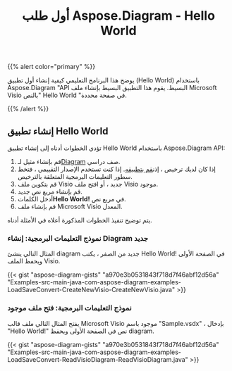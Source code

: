﻿---
title: أول طلب Aspose.Diagram - Hello World
type: docs
weight: 30
url: /ar/java/your-first-aspose-diagram-application-hello-world/
description: توضح هذه الصفحة كيفية إنشاء التطبيق الأول باستخدام مكتبة Aspose.Diagram.
---
{{% alert color="primary" %}}

يوضح هذا البرنامج التعليمي كيفية إنشاء أول تطبيق (Hello World) باستخدام Aspose.Diagram "API البسيط. يقوم هذا التطبيق البسيط بإنشاء ملف Microsoft Visio بالنص" Hello World "في صفحة محددة.

{{% /alert %}}

## **إنشاء تطبيق Hello World**

تؤدي الخطوات أدناه إلى إنشاء تطبيق Hello World باستخدام Aspose.Diagram API:

1.  قم بإنشاء مثيل لـ[Diagram](https://reference.aspose.com/diagram/java/com.aspose.diagram/diagram) صف دراسي.
1.  إذا كان لديك ترخيص ، إذن[قم بتطبيقه](https://reference.aspose.com/diagram/java/com.aspose.diagram/License).
 إذا كنت تستخدم الإصدار التقييمي ، فتخط سطور التعليمات البرمجية المتعلقة بالترخيص.
1. قم بتكوين ملف Visio جديد ، أو افتح ملف Visio موجود.
1. قم بإنشاء مربع نص جديد.
1.  أدخل الكلمات**Hello World!** في مربع نص.
1. قم بإنشاء ملف Microsoft Visio المعدل.

يتم توضيح تنفيذ الخطوات المذكورة أعلاه في الأمثلة أدناه.

### **نموذج التعليمات البرمجية: إنشاء Diagram جديد**

المثال التالي ينشئ diagram جديد من الصفر ، يكتب Hello World! في الصفحة الأولى ويحفظ الملف Visio.

{{< gist "aspose-diagram-gists" "a970e3b0531843f718d7f46abf12d56a" "Examples-src-main-java-com-aspose-diagram-examples-LoadSaveConvert-CreateNewVisio-CreateNewVisio.java" >}}

### **نموذج التعليمات البرمجية: فتح ملف موجود**

يفتح المثال التالي ملف قالب Microsoft Visio موجود باسم "Sample.vsdx" ، بإدخال "Hello World!" نص في الصفحة الأولى ويحفظ diagram.

{{< gist "aspose-diagram-gists" "a970e3b0531843f718d7f46abf12d56a" "Examples-src-main-java-com-aspose-diagram-examples-LoadSaveConvert-ReadVisioDiagram-ReadVisioDiagram.java" >}}

